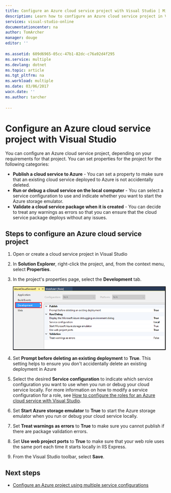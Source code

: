 ```yaml
---
title: Configure an Azure cloud service project with Visual Studio | Microsoft Docs
description: Learn how to configure an Azure cloud service project in Visual Studio, depending on your requirements for that project.
services: visual-studio-online
documentationcenter: na
author: TomArcher
manager: douge
editor: ''

ms.assetid: 609d6965-05cc-47b1-82dc-c76a92d4f295
ms.service: multiple
ms.devlang: dotnet
ms.topic: article
ms.tgt_pltfrm: na
ms.workload: multiple
ms.date: 03/06/2017
wacn.date: ''
ms.author: tarcher

---
```

# Configure an Azure cloud service project with Visual Studio
You can configure an Azure cloud service project, depending on your requirements for that project. You can set properties for the project for the following categories:

- **Publish a cloud service to Azure** - You can set a property to make sure that an existing cloud service deployed to Azure is not accidentally deleted.
- **Run or debug a cloud service on the local computer** - You can select a service configuration to use and indicate whether you want to start the Azure storage emulator.
- **Validate a cloud service package when it is created** - You can decide to treat any warnings as errors so that you can ensure that the cloud service package deploys without any issues. 

## Steps to configure an Azure cloud service project
1. Open or create a cloud service project in Visual Studio

2. In **Solution Explorer**, right-click the project, and, from the context menu, select **Properties**.
   
3. In the project's properties page, select the **Development** tab.

	![Project properties menu](./media/vs-azure-tools-configuring-an-azure-project/solution-explorer-project-properties-menu.png)

4. Set **Prompt before deleting an existing deployment** to **True**. This setting helps to ensure you don't accidentally delete an existing deployment in Azure

5. Select the desired **Service configuration** to indicate which service configuration you want to use when you run or debug your cloud service locally. For more information on how to modify a service configuration for a role, see [How to configure the roles for an Azure cloud service with Visual Studio](./vs-azure-tools-configure-roles-for-cloud-service.md).

6. Set **Start Azure storage emulator** to **True** to start the Azure storage emulator when you run or debug your cloud service locally.

7. Set **Treat warnings as errors** to **True** to make sure you cannot publish if there are package validation errors.

8. Set **Use web project ports** to **True** to make sure that your web role uses the same port each time it starts locally in IIS Express.

9. From the Visual Studio toolbar, select **Save**.

## Next steps
- [Configure an Azure project using multiple service configurations](vs-azure-tools-multiple-services-project-configurations.md)


